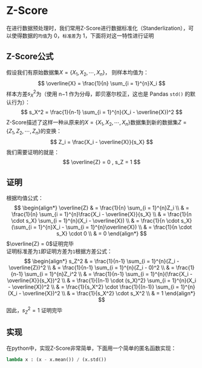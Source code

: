 # Z-Score
在进行数据预处理时，我们常用Z-Score进行数据标准化（Standerlization），可以使得数据的`均值`为 0，`标准差`为 1，下面将对这一特性进行证明
## Z-Score公式
假设我们有原始数据集$X = \lbrace X_1,X_2, \cdots , X_n \rbrace$，
则样本均值为：
$$
\overline{X} = \frac{1}{n} \sum_{i = 1}^{n}X_i
$$
样本方差$s_X^2$为（使用 n−1 作为分母，即贝塞尔校正，这也是 Pandas `std()` 的默认行为）：
$$
s_X^2 =  \frac{1}{n-1} \sum_{i = 1}^{n}(X_i - \overline{X})^2
$$
Z-Score描述了这样一种从原来的$X = \lbrace X_1,X_2, \cdots , X_n \rbrace$数据集到新的数据集$Z=\lbrace Z_1,Z_2, \cdots , Z_n \rbrace$的变换：
$$
Z_i = \frac{X_i - \overline{X}}{s_X}
$$
我们需要证明的就是：
$$
\overline{Z} = 0 , s_Z = 1
$$
## 证明
根据均值公式：
$$
\begin{align*}
\overline{Z} 
& = \frac{1}{n} \sum_{i = 1}^{n}Z_i \\
& = \frac{1}{n} \sum_{i = 1}^{n}\frac{X_i - \overline{X}}{s_X} \\
& = \frac{1}{n \cdot s_X} \sum_{i = 1}^{n}(X_i - \overline{X}) \\
& = \frac{1}{n \cdot s_X} (\sum_{i = 1}^{n}X_i - \sum_{i = 1}^{n}\overline{X}) \\
& = \frac{1}{n \cdot s_X} \cdot 0 \\
& = 0
\end{align*}
$$
$\overline{Z} = 0$证明完毕  
证明标准差为`1`即证明方差为`1`根据方差公式：
$$
\begin{align*}
s_Z^2
& = \frac{1}{n-1} \sum_{i = 1}^{n}(Z_i - \overline{Z})^2 \\
& = \frac{1}{n-1} \sum_{i = 1}^{n}(Z_i - 0)^2 \\
& = \frac{1}{n-1} \sum_{i = 1}^{n}Z_i^2 \\
& = \frac{1}{n-1} 
    \sum_{i = 1}^{n}(\frac{X_i - \overline{X}}{s_X})^2 \\
& = \frac{1}{(n-1) \cdot (s_X)^2} 
    \sum_{i = 1}^{n}(X_i - \overline{X})^2 \\
& = \frac{1}{s_X^2} \cdot \frac{1}{(n-1)}
    \sum_{i = 1}^{n}(X_i - \overline{X})^2 \\
& = \frac{1}{s_X^2} \cdot s_X^2 \\
& = 1
\end{align*}
$$
因此，$s_Z^2 = 1$ 证明完毕
## 实现
在python中，实现Z-Score非常简单，下面用一个简单的匿名函数实现：
```python
lambda x : (x - x.mean()) / (x.std())
```
